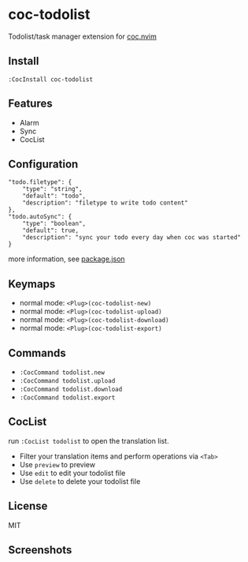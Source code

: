 # coc-todolist

Todolist/task manager extension for [coc.nvim](https://github.com/neoclide/coc.nvim)

## Install

```
:CocInstall coc-todolist
```

## Features

- Alarm
- Sync
- CocList

## Configuration

```jsonc
"todo.filetype": {
    "type": "string",
    "default": "todo",
    "description": "filetype to write todo content"
},
"todo.autoSync": {
    "type": "boolean",
    "default": true,
    "description": "sync your todo every day when coc was started"
}
```

more information, see [package.json](https://github.com/voldikss/coc-translator/blob/master/package.json)

## Keymaps

- normal mode: `<Plug>(coc-todolist-new)`
- normal mode: `<Plug>(coc-todolist-upload)`
- normal mode: `<Plug>(coc-todolist-download)`
- normal mode: `<Plug>(coc-todolist-export)`

## Commands

- `:CocCommand todolist.new`
- `:CocCommand todolist.upload`
- `:CocCommand todolist.download`
- `:CocCommand todolist.export`

## CocList

run `:CocList todolist` to open the translation list.

- Filter your translation items and perform operations via `<Tab>`
- Use `preview` to preview
- Use `edit` to edit your todolist file
- Use `delete` to delete your todolist file

## License

MIT

## Screenshots

![]()
![]()
